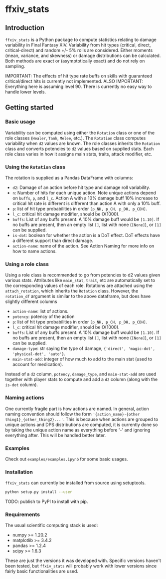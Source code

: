 # ffxiv_stats

## Introduction

`ffxiv_stats` is a Python package to compute statistics relating to damage variability in Final Fantasy XIV. Variability from hit types (critical, direct, critical-direct) and random +/- 5% rolls are considered. Either moments (mean, variance, and skewness) or damage distributions can be calculated. Both methods are exact or (asymptotically exact) and do not rely on sampling.

IMPORTANT: The effects of hit type rate buffs on skills with guaranteed critical/direct hits is currently not implemented.
ALSO IMPORTANT: Everything here is assuming level 90. There is currently no easy way to handle lower levels.

## Getting started

### Basic usage

Variability can be computed using either the `Rotation` class or one of the role classes (`Healer`, `Tank`, `Melee`, etc.). The `Rotation` class computes variability when `d2` values are known. The role classes inherits the `Rotation` class and converts potencies to `d2` values based on supplied stats. Each role class varies in how it assigns main stats, traits, attack modifier, etc.

### Using the `Rotation` class

The rotation is supplied as a Pandas DataFrame with columns:

* `d2`: Damage of an action before hit type and damage roll variability. 
* `n`: Number of hits for each unique action. Note unique actions depend on `buffs`, `p`, and `l_c`. Action A with a 10% damage buff 10% increase to critical hit rate is different is different than action A with only a 10% buff.
* `p`: list of hit type probabilities in order `[p_NH, p_CH, p_DH, p_CDH]`.
* `l_c`: critical hit damage modifier, should be O(1000).
* `buffs`: List of any buffs present. A 10% damage buff would be `[1.10]`. If no buffs are present, then an empty list `[]`, list with none (`[None]`), or `[1]` can be supplied.
* `is-dot`: boolean for whether the action is a DoT effect. DoT effects have a different support than direct damage.
* `action-name`: name of the action. See Action Naming for more info on how to name actions.

### Using a role class

Using a role class is recommended to go from potencies to d2 values given various stats. Attributes like `main_stat`, `trait`, etc are automatically set to the corresponding values of each role. Rotations are attached using the `attach_rotation`, which inherits the `Rotation` class. However, the `rotation_df` argument is similar to the above dataframe, but does have slightly different columns

* `action-name`: list of actions.
* `potency`: potency of the action
* `p`: list of hit type probabilities in order `[p_NH, p_CH, p_DH, p_CDH]`.
* `l_c`: critical hit damage modifier, should be O(1000).
* `buffs`: List of any buffs present. A 10% damage buff would be `[1.10]`. If no buffs are present, then an empty list `[]`, list with none (`[None]`), or `[1]` can be supplied.
* `damage-type`: str saying the type of damage, `{'direct', 'magic-dot', 'physical-dot', 'auto'}`.
* `main-stat-add`: integer of how much to add to the main stat (used to account for medication).

Instead of a `d2` column, `potency`, `damage_type`, and `main-stat-add` are used together with player stats to compute and add a `d2` column (along with the `is-dot` column). 

### Naming actions

One currently fragile part is how actions are named. In general, action naming convention should follow the form `'{action_name}-{other thing1}_{other_thing2}...'`. This is because when actions are grouped to unique actions and DPS distributions are computed, it is currently done so by taking the unique action name as everything before '-' and ignoring everything after. This will be handled better later.

### Examples

Check out `examples/examples.ipynb` for some basic usages.

### Installation

`ffxiv_stats` can currently be installed from source using setuptools.

```sh
python setup.py install --user
```

TODO: publish to PyPI to install with pip.

### Requirements

The usual scientific computing stack is used:

* numpy >= 1.20.2
* matplotlib >= 3.4.2
* pandas >= 1.2.4
* scipy >= 1.6.3

These are just the versions it was developed with. Specific versions haven't been tested, but `ffxiv_stats` will probably work with lower versions since fairly basic functionalities are used.